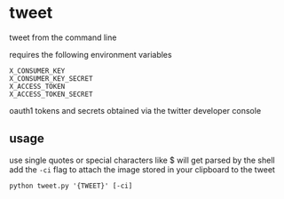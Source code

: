 # tweet

tweet from the command line

requires the following environment variables

```
X_CONSUMER_KEY
X_CONSUMER_KEY_SECRET
X_ACCESS_TOKEN
X_ACCESS_TOKEN_SECRET
```

oauth1 tokens and secrets obtained via the twitter developer console

## usage

use single quotes or special characters like $ will get parsed by the shell
add the `-ci` flag to attach the image stored in your clipboard to the tweet

```
python tweet.py '{TWEET}' [-ci]
```

